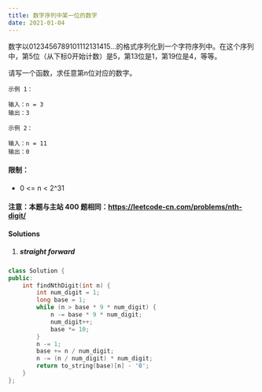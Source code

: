 ```yaml
---
title: 数字序列中某一位的数字
date: 2021-01-04
---
```

数字以0123456789101112131415…的格式序列化到一个字符序列中。在这个序列中，第5位（从下标0开始计数）是5，第13位是1，第19位是4，等等。

请写一个函数，求任意第n位对应的数字。

 
```
示例 1：

输入：n = 3
输出：3

示例 2：

输入：n = 11
输出：0
```

 

#### 限制：

-    0 <= n < 2^31

#### 注意：本题与主站 400 题相同：https://leetcode-cn.com/problems/nth-digit/


#### Solutions

1. ##### straight forward

```cpp
class Solution {
public:
    int findNthDigit(int n) {
        int num_digit = 1;
        long base = 1;
        while (n > base * 9 * num_digit) {
            n -= base * 9 * num_digit;
            num_digit++;
            base *= 10;
        }
        n -= 1;
        base += n / num_digit;
        n -= (n / num_digit) * num_digit;
        return to_string(base)[n] - '0';
    }
};
```